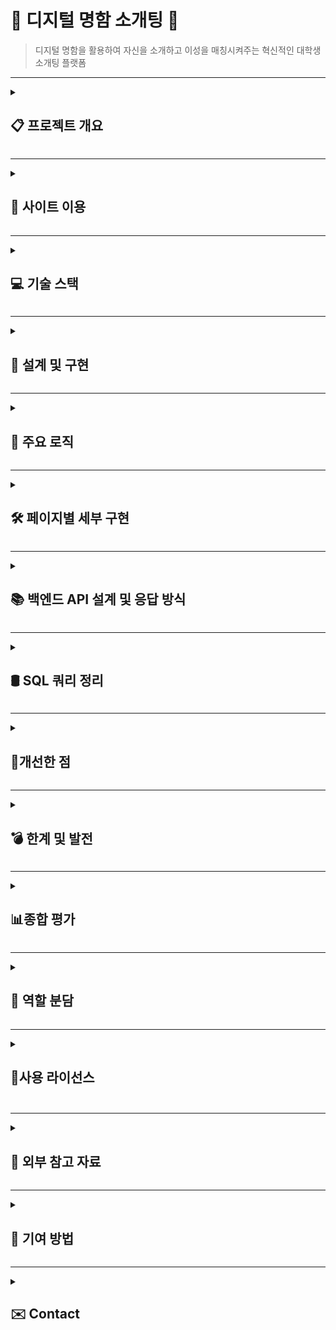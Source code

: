 # 💌 디지털 명함 소개팅 💌

> 디지털 명함을 활용하여 자신을 소개하고 이성을 매칭시켜주는 혁신적인 대학생 소개팅 플랫폼

---

<details>
<summary><h2>📋 프로젝트 개요</h2></summary>

### 프로젝트 목적
- 디지털 명함을 활용하여 MZ 대학생의 라이프스타일에 맞는 효율적이고 편리한 소개팅 플랫폼 제공
- 관심사 공유를 통해 선택의 폭을 좁히고 대상 선택의 어려움을 해소
- 오프라인 명함 소개팅의 시간적, 공간적 제약을 극복하여 접근성 확장
- 대면 만남의 부담감을 줄이고 디지털 기반의 안전하고 편안한 소통 환경을 제공

### 타겟층
- 대학생 누구나

### 주요 기능
- **디지털 명함 생성**: 사용자 프로필과 관심사를 기반으로 한 맞춤형 디지털 명함 생성
- **명함 매칭**: 랜덤으로 2장의 명함 추천 또는 개인화된 알고리즘을 통해 최상의 명함 1장 제공
- **AI 챗봇 시뮬레이션**: 소통이 어려운 사용자를 위해 자연스러운 대화 연습 환경을 제공하는 AI 기반 챗봇 지원
</details>

---

<details>
	
<summary><h2>🔫 사이트 이용</h2></summary>	

[배포 링크](https://morning-sands-38586-8c5d0863d417.herokuapp.com/)

[테스트 영상](https://youtu.be/rtmiQ2zEn14)

</details>

---

<details>
<summary><h2>💻 기술 스택</h2></summary>

<div align="left">
	<img src="https://img.shields.io/badge/JavaScript-F7DF1E?style=flat&logo=JavaScript&logoColor=white" />
	<img src="https://img.shields.io/badge/CSS3-1572B6?style=flat&logo=CSS3&logoColor=white" />
   	<img src="https://img.shields.io/badge/HTML5-E34F26?style=flat&logo=HTML5&logoColor=white" />
   	<img src="https://img.shields.io/badge/Figma-F24E1E?style=flat&logo=Figma&logoColor=white" />
	<img src="https://img.shields.io/badge/Flask-000000?style=flat&logo=Flask&logoColor=white" />
	<img src="https://img.shields.io/badge/SQLite-003B57?style=flat&logo=SQLite&logoColor=white" />
   	<img src="https://img.shields.io/badge/Python-3776AB?style=flat&logo=Python&logoColor=white" />
	<img src="https://img.shields.io/badge/PyCharm-000000?style=flat&logo=PyCharm&logoColor=white" />
	<img src="https://img.shields.io/badge/Heroku-430098?style=flat&logo=Heroku&logoColor=white" />
</div>

### 프론트엔드 
- **VanillaJS**: 클라이언트 측 동작을 제어하며, REST API 요청 및 DOM 조작 구현
- **CSS Modules**: 사용자 인터페이스(UI)의 스타일링 및 반응형 디자인 적용
- **HTML**: 애플리케이션의 구조와 콘텐츠 작성
- **Figma**: 클라우드 기반 협업 디자인 도구로, 와이어프레임, UI/UX 디자인, 프로토타이핑을 효율적으로 지원

### 백엔드
- **Flask**: 경량 Python 웹 프레임워크로 서버 구축, API 설계, 라우팅을 간편하게 관리
- **SQLite**: 경량화된 관계형 데이터베이스로 빠르고 독립적인 데이터 저장소 제공
- **Python**: 플라스크와 백엔드 조작에 쓰이는 주언어로, 객제지향적이고 간결하고 읽기 쉬운게 특징

### 기타
- **PyCharm**: 프로젝트별 독립적인 가상환경(Virtual Environment) 관리를 지원하는 Python 전용 IDE
- **Heroku**: 클라우드 플랫폼으로 간편한 서버 배포와 확장성 제공

</details>

---

<details>
<summary><h2>📝 설계 및 구현</h2></summary>
	
### 시스템 구조
- **클라이언트-서버 구조**: VanillaJS 기반 클라이언트와 Flask 백엔드 간 REST API 통신
- **데이터베이스 설계**: SQLite를 이용하여 사용자 정보와 매칭 데이터를 효율적으로 관리

### 웹 아키텍처
![KakaoTalk_Photo_2024-12-11-23-50-52](https://github.com/user-attachments/assets/2ae84af3-1b82-4c5c-8d2f-8a92690dbc36)

### 데이터 흐름
- **사용자 프로필 등록**
  	1. 사용자가 클라이언트에서 데이터를 입력함
  	2. API를 통해 서버가 데이터를 수신함
  	3. 서버가 받은 데이터를 DB에 저장함

- **추천 프로세스**
  	1. 사용자가 이상형 설문조사를 통해 정보를 입력함
  	2. 입력된 정보가 브라우저 세션에 저장됨
  	3. 사용자가 추천 서비스를 요청하면 세션 데이터를 기반으로 이상형과 가장 유사한 명함을 DB에서 조회
  	4. 서버가 조회된 명함 데이터를 브라우저로 전송함
  	5. 사용자가 명함을 확정하면, 해당 데이터는 DB에서 삭제됨
  	6. 세션 스토리지에 확정된 명함 데이터를 저장하여 이후 AI 챗봇 페이지에서 쓰임


- **랜덤 프로세스**
  	1. 서버가 DB에서 랜덤으로 2개의 명함 데이터를 조회함
  	2. 조회된 데이터를 브라우저로 전송함
  	3. 사용자가 명함을 확정하면, 해당 명함 데이터는 DB에서 삭제됨
  	4. 세션 스토리지에 확정된 명함 데이터를 저장하여 이후 AI 챗봇 페이지에서 쓰임
 
- **AI 챗봇**
  	1. 세션 스토리지에서 확정된 명함에 대한 데이터를 가져옴
  	2. 해당 데이터들은 명함 기반 챗봇 캐릭터 구성을 위해 사용됨
</details>

---

<details>
<summary><h2>🧩 주요 로직</h2></summary>

### 매칭 알고리즘
사용자 관심사와 선호 데이터를 기반으로 최적의 매칭을 수행합니다.
```python
@bp.route('/card', methods=['GET'])
def getRandomProfile():
    # 세션 변수 설정
    userId = session.get('id')
    ageFilter = session.get('age', [])
    majorList = session.get('major', [])
    mbti = session.get('mbti', [])
    hobbyList = session.get('hobbies', [])
    isMobile = session.get('isMobile', [])

    # 유저 프로필 가져오기
    userProfile = Profile.query.filter_by(id=userId).first()

    if not userProfile:
        return jsonify({'error': 'User profile not found'}), 404

    userGender = userProfile.gender

    # 기본 쿼리 설정: 본인 제외
    query = Profile.query.filter(Profile.id != userId)

    # 성별 필터
    if userGender == '남성':
        query = query.filter(Profile.gender == '여성')
    else:
        query = query.filter(Profile.gender == '남성')

    # 나이 조건 처리
    for ageCondition in ageFilter:
        if ageCondition == 'older':
            query = query.filter(Profile.age > userProfile.age)
        elif ageCondition == 'same':
            query = query.filter(Profile.age == userProfile.age)
        elif ageCondition == 'younger':
            query = query.filter(Profile.age < userProfile.age)

    # 전공, MBTI, 취미 조건 처리
    if majorList:
        query = query.filter(Profile.major.in_(majorList))
    if mbti:
        query = query.filter(Profile.mbti == mbti)
    if hobbyList:
        query = query.filter(Profile.hobby.in_(hobbyList))

    # 조건에 맞는 데이터 중 랜덤 1개 가져오기
    recommendProfile = query.order_by(db.func.random()).first()
    if recommendProfile:
        # 로그 확인
        '''print('recommendProfile: ', recommendProfile.name)
        print('age: ', ageFilter, ' than ', userProfile.age, ': ', recommendProfile.age)
        print('major: ', majorList, ': ', recommendProfile.major)
        print('mbti: ', mbti, ': ', recommendProfile.mbti)
        print('hobby: ', hobbyList, ': ', recommendProfile.hobby)'''

        # 결과 반환
        result = {
            'id': recommendProfile.id,
            'name': recommendProfile.name,

            'gender': recommendProfile.gender,
            'studentID_age': f"{recommendProfile.classNumber}({recommendProfile.age})",
            'major': recommendProfile.major,
            'mbti': recommendProfile.mbti,
            'hobby': recommendProfile.hobby,
            'contact': recommendProfile.contact,
            'image': '../static/assets/' + str(
                1 if recommendProfile.image == 'cuteDog' else
                2 if recommendProfile.image == 'dengE' else
                3 if recommendProfile.image == 'husky' else
                4 if recommendProfile.image == 'cat' else
                5 if recommendProfile.image == 'hamster' else
                6 if recommendProfile.image == 'rabbit' else
                7 if recommendProfile.image == 'fox' else
                8 if recommendProfile.image == 'panda' else
                9 if recommendProfile.image == 'wolf' else
                10 if recommendProfile.image == 'lion' else
                11 if recommendProfile.image == 'tiger' else
                12 if recommendProfile.image == 'bear' else
                13 if recommendProfile.image == 'dragon' else
                14 if recommendProfile.image == 'horse' else
                15 if recommendProfile.image == 'Monkey' else
                16 if recommendProfile.image == 'turtle' else 0) + '.' + recommendProfile.image + '.png',
            'color': '../static/assets/card_' + recommendProfile.color + ('-mobile' if isMobile else '') + '.svg'
        }
        return jsonify(result)

    # 조건에 맞는 데이터가 없는 경우, 이상형 데이터 생성
    idealAge = userProfile.age
    if 'older' in ageFilter:
        idealAge += 1
    elif 'younger' in ageFilter:
        idealAge -= 1

    idealProfile = {
        'age': idealAge,
        'major': majorList[0] if majorList else 'DefaultMajor',
        'mbti': mbti if mbti else 'DefaultMBTI',
        'hobby': hobbyList[0] if hobbyList else 'DefaultHobby'
    }

    # 이상형 데이터 벡터화 준비
    if userGender == '남성':
        allProfiles = Profile.query.filter(Profile.gender == '여성').all()
    else:
        allProfiles = Profile.query.filter(Profile.gender == '남성').all()
    if not allProfiles:
        return jsonify({'error': 'No profiles available in database'}), 500

    def profileToVector(profile):
        # 벡터화 함수
        age = int(profile.age)
        categoricalData = [[profile.major, profile.mbti, profile.hobby]]
        return np.concatenate(([age], encoder.transform(categoricalData).flatten()))

    encoder = OneHotEncoder(sparse_output=False, handle_unknown='ignore')
    categoricalData = [[p.major, p.mbti, p.hobby] for p in allProfiles]
    encoder.fit(categoricalData)

    # 벡터화
    idealVector = np.concatenate((
        [idealProfile['age']],
        encoder.transform([[idealProfile['major'], idealProfile['mbti'], idealProfile['hobby']]]).flatten()
    ))
    allVectors = np.array([profileToVector(profile) for profile in allProfiles])

    # 코사인 유사도 계산
    similarities = cosine_similarity([idealVector], allVectors).flatten()
    mostSimilarIndex = np.argmax(similarities)
    mostSimilarProfile = allProfiles[mostSimilarIndex]

    result = {
        'id': mostSimilarProfile.id,
        'name': mostSimilarProfile.name,
        'gender': mostSimilarProfile.gender,
        'studentID_age': str(mostSimilarProfile.classNumber) + '(' + str(mostSimilarProfile.age) + ')',
        'major': mostSimilarProfile.major,
        'mbti': mostSimilarProfile.mbti,
        'hobby': mostSimilarProfile.hobby,
        'contact': mostSimilarProfile.contact,
        'image': '../static/assets/' + str(
            1 if mostSimilarProfile.image == 'cuteDog' else
            2 if mostSimilarProfile.image == 'dengE' else
            3 if mostSimilarProfile.image == 'husky' else
            4 if mostSimilarProfile.image == 'cat' else
            5 if mostSimilarProfile.image == 'hamster' else
            6 if mostSimilarProfile.image == 'rabbit' else
            7 if mostSimilarProfile.image == 'fox' else
            8 if mostSimilarProfile.image == 'panda' else
            9 if mostSimilarProfile.image == 'wolf' else
            10 if mostSimilarProfile.image == 'lion' else
            11 if mostSimilarProfile.image == 'tiger' else
            12 if mostSimilarProfile.image == 'bear' else
            13 if mostSimilarProfile.image == 'dragon' else
            14 if mostSimilarProfile.image == 'horse' else
            15 if mostSimilarProfile.image == 'Monkey' else
            16 if mostSimilarProfile.image == 'turtle' else 0) + '.' + mostSimilarProfile.image + '.png',
        'color': '../static/assets/card_' + mostSimilarProfile.color + ('-mobile' if isMobile else '') + '.svg'
    }
    # print('age: ', userProfile.age, ageFilter, 'than', mostSimilarProfile.age)
    # print('major: ', majorList, ': ' ,result['major'])
    # print('mbti: ', mbti, ': ', result['mbti'])
    # print('hobby: ', hobbyList, ': ', result['hobby'])
    return jsonify(result)

```
### 1. 세션 정보 가져오기
- 세션에서 사용자 정보를 가져옴
  - `userId`: 사용자 ID
  - `ageFilter`: 나이 필터 조건
  - `majorList`: 선호 전공 목록
  - `mbti`: 선호 MBTI
  - `hobbyList`: 선호 취미 목록
  - `isMobile`: 모바일 여부
- `userId`를 기반으로 현재 사용자의 프로필을 데이터베이스에서 조회

### 2. 사용자 프로필 확인
- 사용자 프로필이 없으면 404 에러 `User profile not found`를 반환
- 사용자의 성별을 확인해 상대 성별로 필터링

### 3. 기본 쿼리 구성
- 사용자 본인을 제외하는 필터 `Profile.id != userId` 설정
- 조건별 필터링
  - **성별**: 사용자의 상대 성별로 필터링
  - **나이 조건**
    - `older`: 사용자보다 나이가 많은 프로필
    - `same`: 사용자와 같은 나이의 프로필
    - `younger`: 사용자보다 나이가 어린 프로필
  - **전공, MBTI, 취미**: 각각 사용자가 선호하는 값으로 필터링

### 4. 추천 프로필 가져오기
- 필터 조건에 맞는 데이터 중 랜덤으로 1개를 조회
- 조회된 프로필이 있으면 다음 데이터를 반환
  - ID, 이름, 성별, 학번/나이, 전공, MBTI, 취미, 연락처, 이미지, 카드 색상

### 5. 이상형 데이터 생성 (대체 프로필)
- 조건에 맞는 데이터가 없으면 이상형 데이터를 생성
  - 나이: 사용자 나이 +1 `older` 또는 -1 `younger`
  - 전공, MBTI, 취미: 세션 데이터에서 첫 번째 값 사용 또는 기본값 설정

### 6. 벡터화 및 유사도 계산
- 이상형 데이터를 포함한 모든 프로필 데이터를 벡터화
  - `age`, `major`, `mbti`, `hobby`를 사용
  - OneHotEncoder를 통해 카테고리 데이터를 벡터로 변환
- 코사인 유사도를 계산하여 이상형 데이터와 가장 유사한 프로필을 선택

### 7. 최종 결과 반환
- 가장 유사한 프로필 데이터를 JSON 형식으로 반환
  - ID, 이름, 성별, 학번/나이, 전공, MBTI, 취미, 연락처, 이미지 경로, 카드 색상
</details>

---

<details>
<summary><h2>🛠️ 페이지별 세부 구현</h2></summary>	
	
서비스 제공 페이지는 사용자 편과 관리자 편으로 나눠, 각각 사용자 경험 향상과 서비스 안정적 운영에 목표를 두어 설계

### 사용자 편

#### 1. 홈 페이지 (`Onboarding Page`)
<img width="1710" alt="KakaoTalk_Photo_2024-12-11-23-41-45 002" src="https://github.com/user-attachments/assets/93f1f7ac-0d49-4f24-811e-f16f117ae570" />

**기능**: 플랫폼 소개, 사용자 환영 메시지, 간단한 사이트 이용 가이드 제공

**세부 구현 설명**:
- **페이지 레이아웃**: 7개의 섹션으로 구성된 하향식 레이아웃 제공
- **미니 콘텐츠 제공**: 사용자가 리프레쉬할 수 있도록 포춘카드 미니 콘텐츠 추가
- **스타일**: 직접 디자인한 이미지를 활용하여 산뜻하고 직관적인 UI 구성

#### 2. 로그인 페이지 (`Login Page`)
<img width="1710" alt="KakaoTalk_Photo_2024-12-11-23-41-48 004" src="https://github.com/user-attachments/assets/1b7d5ff6-6ab4-4b70-a34a-6a8d7ab754bb" />

**기능**:
- Univcert API를 활용한 간편한 로그인 및 학교 인증 서비스 제공

**세부 구현 설명**:
- **유효성 검사**: 대학교 이름, 학교 이메일, 인증 코드를 통한 간단한 로그인 구현
- **보안 강화**: Key값 보호를 위해 백엔드에서 API Key를 활용하여 안전한 인증 절차 구현
- **세션 관리**: 인증된 사용자에게 30분 동안 세션 부여, 만료 시 자동 로그아웃 후 로그인 페이지로 리다이렉션
- **악용 방지**: 무분별한 사이트 이용을 방지하기 위해 한번 인증 후 세션이 만료된 유저는 더이상 사이트를 이용할 수 없게 설계
- **링크 악용방지**: URL을 이용한 강제 사이트 이동을 막기 위해 checkAuth 함수로 세션이 부과되지 않은 이용자들은 로그인 페이지로 리다이렉션

#### 3. 명함 작성 페이지 (`Writing Page`)
<img width="1710" alt="KakaoTalk_Photo_2024-12-11-23-41-48 005" src="https://github.com/user-attachments/assets/5a36c3ec-b9b9-4ed2-b252-8943912bdab9" />

**기능**:
- 사용자 맞춤형 디지털 명함 작성 및 제출

**세부 구현 설명**:
- **폼 검증**: 예시를 제공하여 올바른 양식을 작성하도록 유도. 올바르지 않은 양식을 제출하였다면 양식검사 알고리즘을 수행하여 어느부분을 수정해야하는지 오류알림 제공
   - 성별
   - 이름
   - 학과
   - 학번(나이)
   - MBTI
   - 취미
   - SNS ID
- **개성 표현**: 기존 오프라인에는 없던 카드 색상 및 동물 이미지 선택 옵션 추가하여 개성표현의 범위를 확장
- **명함 저장**: 백엔드와 통신하여 폼 data를 JSON형식으로 서버로 전송. 서버에서 다시 DB에 저장
- **성별 구분**: 성별에 관한 정보를 세션 스토리지에 저장하여 이후 이성 명함만을 추출하기 위한 프로세스에 사용

#### 4. 이상형 조사 페이지 (`Survey Page`)
<img width="1710" alt="KakaoTalk_Photo_2024-12-11-23-41-48 006" src="https://github.com/user-attachments/assets/1fd6f16a-3c38-4396-93db-047d653a4d8c" />

**기능**:
- 이상형 데이터를 수집하여 추천 매칭 알고리즘에 반영

**세부 구현 설명**:
- **데이터 수집**: 나이, 학과, MBTI, 취미 등을 선택 및 입력 받기
- **다중 선택 지원**: 선호 나이 및 학과는 복수 선택 가능
- **선택지 피드백**: 선택 시 즉각적인 시각적 피드백 제공
- **서버와의 통신**
  - 나이: 연상, 연하, 동갑으로 나뉘며 각 버튼별 데이터 라벨링을 통한 특정 키워드를 string 형태로 전송
  - 학과: 문과, 이과, 공대, 음대, 체대, 미대로 나누어 각각의 분류에 맞게 미리 학과정보를 배열의 형태로 저장하여 전송
  - mbti: 선택한 문자들을 조합하여 string 형식으로 전송
  - 취미: 키워드별로 나누어 배열에 저장하여 전송
 
#### 5. 매칭 서비스 선택 페이지 (`Drawing Page`)
<img width="1710" alt="KakaoTalk_Photo_2024-12-11-23-41-49 007" src="https://github.com/user-attachments/assets/699bad69-3942-4d89-b8ca-279880a89490" />

**기능**:
- 랜덤 또는 추천 명함 매칭 선택

**세부 구현 설명**:
- **UI/UX**: 사용자에게 두 가지 옵션을 직관적으로 제공
- **애니메이션**: 명함 뽑기 시 회전 효과를 추가하여 역동적인 경험 제공
- **데이터 저장**: 세션 스토리지에 데이터를 저장하여 이후 추천 프로세스에 사용

#### 6-1. 랜덤 뽑기 페이지 (`Random Page`)
<img width="1710" alt="KakaoTalk_Photo_2024-12-11-23-41-46 003" src="https://github.com/user-attachments/assets/aff5a2ca-0629-41ea-bff9-d7e863d62b7c" />

**기능**:
- 랜덤 명함 2장을 제공하고 선택할 수 있는 기능

**세부 구현 설명**:
- **명함 데이터 호출**: 서버에서 랜덤으로 데이터를 가져와 교차 표시
- **정보 보호**: 이름과 SNS ID는 사용자가 확정하기 버튼을 누를 때만 노출
- **사용자 흐름 제어**: 오픈버튼을 누르기전까진 카드를 볼 수 없고, 확정하기 버튼을 누르기 전까진 다음페이지로 이동 불가능

#### 6-2. 추천 뽑기 페이지 (`Recommend Page`)
<img width="1710" alt="스크린샷 2024-12-14 오후 5 40 02" src="https://github.com/user-attachments/assets/aace3c89-2194-48d9-9749-903e391da0cd" />


**기능**:
- 사용자 데이터를 기반으로 최적의 명함 1장을 추천

**세부 구현 설명**:
- **매칭 알고리즘**: 작성된 명함과 이상형 조사 데이터를 기반으로 필터링 및 매칭 알고리즘을 실행하여 최적의 명함 추천
- **정보 보호**: 이름과 SNS ID는 사용자가 확정하기 버튼을 누를 때만 노출
- **사용자 흐름 제어**: 오픈버튼을 누르기전까진 카드를 볼 수 없고, 확정하기 버튼을 누르기 전까진 다음페이지로 이동 불가능

#### 7. AI 챗봇 페이지 (`Chatbot Page`)
<img width="1710" alt="KakaoTalk_Photo_2024-12-11-23-41-44 001" src="https://github.com/user-attachments/assets/99725514-a034-436d-8da8-58ed33abf7c4" />

**기능**:
- 대화 연습을 위한 AI 챗봇 제공
- 격려 메시지
- 이용자의 피드백을 수용하기 위한 구글 폼 링크 제공

**세부 구현 설명**:
- **AI 모델 사용**: ChatGPT API를 이용하여 자연스러운 대화 흐름 구현
- **다양한 캐릭터**: 취미, 성격에 따라 7가지 캐릭터 제공. 확정된 명함을 기반으로 구성된 커스터마이징 캐릭터 제공
- **실시간 응답**: 사용자 입력에 따라 즉각적인 응답 생성
- **하이퍼 링크**:

__
### 관리자 편

#### **1. 관리자 로그인 페이지 (`adminLogin Page`)**
<img width="1710" alt="KakaoTalk_Photo_2024-12-11-23-47-48 001" src="https://github.com/user-attachments/assets/2195f439-2d18-418d-9e5b-f46e28083a1c" />

**기능**: 관리자 전용 페이지 접근을 위한 안전한 로그인

**세부 구현 설명**:
- **백엔드 기반 로그인**: 입력한 비밀번호 검증을 안전하게 백엔드에서 구현 
- **링크 악용방지**: URL을 이용한 강제 사이트 이동을 막기 위해 checkAuth 함수로 세션이 부과되지 않은 이용자들은 로그인 페이지로 리다이렉션

#### **2. 사용자 관리 및 모니터링 페이지 (`master Page`)**
<img width="1710" alt="KakaoTalk_Photo_2024-12-11-23-47-50 002" src="https://github.com/user-attachments/assets/93b865b8-6d15-44a0-9f99-cdb76bba9e69" />

**기능**: 인증 사용자 관리, 전체 초기화, 사이트 상태 모니터링, DB관리

**세부 구현 설명**:
- **UI/UX**: 직관적인 디자인으로 손쉬운 사용편의 제공
- **API를 통한 유저 관리**: Univecert API를 활용하여 인증유저를 출력, 삭제 버튼을 통해 개별유저 초기화 및 전체 초기화 버튼 제공
- **DB관리**: 플라스크 ORM 라이브러리인 SQLAlchemy를 활용하여 SQLite 데이터베이스를 조회하고 삭제할 수 있는 API를 설계하였으며, 이를 통해 데이터를 HTML에 가져와 조회 및 삭제가 가능하도록 구현.

</details>

---

<details>
<summary><h2>📚 백엔드 API 설계 및 응답 방식</h2></summary>
	
### **1. login\_views.py (로그인)**

- **목표**: 대학 이메일 인증 및 관련 기능을 처리하는 뷰
- **주요 경로**:
  - `/`: 로그인 페이지로 이동함
  - `/check`: 학교 이름을 확인하는 요청을 처리함
  - `/status`: 이메일 인증 상태를 확인함
  - `/certify`: 이메일 인증 코드를 전송함
  - `/certifycode`: 인증 코드를 검증하는 요청을 처리함
- **설명**: 대학 이메일 인증을 위해 여러 API를 호출하여 인증 상태를 확인하고, 인증 코드를 처리하는 기능을 제공함

#### **API 상세**

**`/check`**
- 설명: 대학 이름 확인
- 요청:
  ```json
  { "univName": "string" }
  ```
- 응답:
  - 성공:
    ```json
    { "success": true }
    ```
  - 실패:
    ```json
    { "status": 400, "success": false, "message": "string" }
    ```

**`/status`**
- 설명: 이메일 인증 상태 확인
- 요청:
  ```json
  { "email": "string" }
  ```
- 응답:
  - 성공:
    ```json
    { "success": true, "certified_date": "string" }
    ```
  - 실패:
    ```json
    { "status": 400, "success": false, "message": "string" }
    ```

**`/certify`**
- 설명: 인증 번호 발송
- 요청:
  ```json
  { "email": "string", "univName": "string", "univ_check": true }
  ```
- 응답:
  - 성공:
    ```json
    { "success": true }
    ```
  - 실패:
    ```json
    { "status": 400, "success": false, "message": "string" }
    ```

**`/certifycode`**
- 설명: 인증 번호 검증
- 요청:
  ```json
  { "email": "string", "univName": "string", "code": "string" }
  ```
- 응답:
  - 성공:
    ```json
    {
      "success": true,
      "univName": "string",
      "certified_email": "string",
      "certified_date": "string"
    }
    ```
  - 실패:
    ```json
    { "status": 400, "success": false, "message": "string" }
    ```

### **2. writing\_views.py (카드 작성)**

- **목표**: 사용자가 작성한 카드 정보를 데이터베이스에 저장
- **주요 경로**:
  - `/submit`: 카드 정보를 데이터베이스에 저장함

#### **API 상세**

**`/submit`**
- 설명: 카드 정보를 데이터베이스에 저장함
- 요청:
  ```json
  {
    "id": number,
    "name": "string",
    "gender": "string",
    "studentID_age": "string",
    "major": "string",
    "mbti": "string",
    "hobby": "string",
    "contact": "string",
    "image": "string",
    "color": "string"
  }
  ```
- 응답:
  - 성공:
    ```json
    { "status": "success", "message": "string", "profile_id": number }
    ```
  - 실패:
    ```json
    { "status": "error", "message": "string", "error": "string" }
    ```

### **3. idealType\_views.py (이상형 설문)**

- **목표**: 사용자의 이상형 데이터를 저장
- **주요 경로**:
  - `/`: 이상형 설문 페이지로 이동함
  - `/submit`: 사용자가 입력한 이상형 데이터를 세션에 저장하고, 성공 메시지를 반환함
- **설명**: 사용자의 나이, 전공, MBTI, 취미 등을 세션에 저장하여 추천 서비스에서 활용할 수 있도록 함

#### **API 상세**

**`/submit`**
- 설명: 이상형 정보를 넘겨받아 세션에 저장함
- 요청:
  ```json
  {
    "age": "integer",
    "major": "string",
    "mbti": "string",
    "hobbies": ["list of strings"]
  }
  ```
- 응답:
  ```json
  {
    "status": "success",
    "message": "string"
  }
  ```

### **4. random\_views.py (랜덤 프로필 생성)**

- **목표**: 랜덤으로 사용자 프로필을 생성하고 관련 정보를 제공하는 뷰
- **주요 경로**:
  - `/card/public`: 랜덤으로 프로필 목록 반환함
  - `/card/private`: 선택한 프로필의 개인정보 반환함
  - `/card/delete`: 프로필 삭제함

#### **API 상세**

**`/card/public`**
- 설명: 랜덤으로 뽑은 카드 반환함
- 요청:
  ```json
  {}
  ```
- 응답:
  ```json
  {
    "id": number,
    "gender": "string",
    "studentID_age": "string",
    "major": "string",
    "mbti": "string",
    "hobby": "string",
    "image": "string",
    "color": "string"
  }
  ```

**`/card/private`**
- 설명: 확정한 카드의 개인정보 반환함
- 요청:
  ```json
  { "id": number }
  ```
- 응답:
  ```json
  {
    "name": "string",
    "contact": "string"
  }
  ```

**`/card/delete`**
- 설명: 확정한 카드를 데이터베이스에서 삭제함
- 요청:
  ```json
  { "id": number }
  ```
- 응답:
  - 성공:
    ```json
    { "message": "string" }
    ```
  - 실패:
    ```json
    { "error": "string" }
    ```

### **5. recommend\_views.py (추천 시스템)**

- **목표**: 사용자의 프로필을 바탕으로 추천 프로필을 생성하는 뷰
- **주요 경로**:
  - `/card`: 이상형 정보와 일치하거나 유사한 카드를 추천함

#### **API 상세**

**`/card`**
- 설명: 이상형 정보와 일치하는 프로필을 반환하거나, 코사인 유사도를 계산하여 가장 유사한 프로필을 반환함
- 요청:
  ```json
  {}
  ```
- 응답:
  ```json
  {
    "id": number,
    "name": "string",
    "gender": "string",
    "studentID_age": "string",
    "major": "string",
    "mbti": "string",
    "hobby": "string",
    "contact": "string",
    "image": "string",
    "color": "string"
  }
  ```

### **6. aiSimulation\_views.py (AI 챗봇)**

- **목표**: 외부 GPT API와 통신하여 AI 챗봇 기능을 제공
- **주요 경로**:
  - `/chat`: 사용자의 메시지와 설정을 기반으로 GPT API 호출함

#### **API 상세**

**`/chat`**
- 설명: 외부 chat-GPT API와 통신함
- 요청:
  ```json
  {
    "setting": "system instruction",
    "message": "user input"
  }
  ```
- 응답:
  ```json
  {
    "id": "unique identifier",
    "object": "chat.completion",
    "choices": [
      {
        "message": {
          "role": "assistant",
          "content": "string"
        }
      }
    ]
  }
  ```

### **7. admin\_views.py (관리자 기능)**

- **목표**: 관리자 인증 및 데이터 관리 기능을 제공함
- **주요 경로**:
  - `/submit`: 관리자 인증을 처리함
  - `/control/clear`: 인증된 유저 데이터를 삭제함
  - `/control/certifiedList`: 인증된 유저 목록 반환함

#### **API 상세**

**`/submit`**
- 설명: 관리자 인증을 처리함
- 요청:
  ```json
  { "password": "string" }
  ```
- 응답:
  - 성공:
    ```json
    { "status": 200, "success": "true" }
    ```
  - 실패:
    ```json
    { "status": 401, "success": "false" }
    ```

**`/control/clear`**
- 설명: 인증된 유저 전체 삭제 또는 특정 유저 삭제함
- 요청:
  - 이메일 포함:
    ```json
    { "email": "string" }
    ```
  - 이메일 미포함:
    ```json
    {}
    ```
- 응답:
  - 성공:
    ```json
    { "message": "string" }
    ```
  - 실패:
    ```json
    { "error": "string" }
    ```

**`/control/certifiedList`**
- 설명: 인증된 유저 목록 반환함
- 요청:
  ```json
  {}
  ```
- 응답:
  - 성공:
    ```json
    { "certified": [list of certified users] }
    ```
  - 실패:
    ```json
    { "error": "string" }
    ```
</details>

---

<details>
<summary><h2>🛢️ SQL 쿼리 정리</h2></summary>

### 1. **기본 조회 쿼리**
#### **전체 프로필 조회**
```sql
SELECT * FROM profile;
```

#### **특정 컬럼만 조회**
```sql
SELECT name, age, major, mbti FROM profile;
```

### 2. **조건별 필터링**
#### **성별 기준 조회**
```sql
SELECT * FROM profile WHERE gender = '남성';
```

#### **특정 학과 학생 조회**
```sql
SELECT * FROM profile WHERE major = '컴퓨터공학과';
```

#### **특정 학번(나이) 학생 조회**
```sql
SELECT * FROM profile WHERE age = 21(23);
```

#### **MBTI별 조회**
```sql
SELECT * FROM profile WHERE mbti LIKE 'istp';
```

### 3. **정렬**
#### **나이순 정렬**
```sql
SELECT * FROM profile ORDER BY age ASC;
```

#### **최근 가입자순 정렬**
```sql
SELECT * FROM profile ORDER BY create_date DESC;
```

### 4. **그룹화 및 통계**
#### **학과별 학생 수**
```sql
SELECT major, COUNT(*) as student_count
FROM profile
GROUP BY major;
```

#### **MBTI 유형별 학생 수**
```sql
SELECT mbti, COUNT(*) as mbti_count
FROM profile
GROUP BY mbti;
```

#### **성별 평균 나이**
```sql
SELECT gender, AVG(age) as avg_age
FROM profile
GROUP BY gender;
```

### 5. **검색**
#### **이름으로 검색**
```sql
SELECT * FROM profile WHERE name LIKE '문효재';
```

#### **취미로 검색**
```sql
SELECT * FROM profile WHERE hobby LIKE '축구';
```

### 6. **복합조건 쿼리**
#### **컴퓨터공학과의 23세 이상 학생**
```sql
SELECT * FROM profile
WHERE major = '컴퓨터공학과'
AND age >= 23;
```

#### **특정 학과의 MBTI 분포**
```sql
SELECT mbti, COUNT(*) as count
FROM profile
WHERE major = '컴퓨터공학과'
GROUP BY mbti;
```

### 7. **제한 및 오프셋**
#### **최근 가입한 5명만 조회**
```sql
SELECT * FROM profile
ORDER BY create_date DESC
LIMIT 5;
```

#### **페이지네이션 (예: 한 페이지당 10명)**
```sql
SELECT * FROM profile
LIMIT 10 OFFSET 0;
```
</details>

---

<details>
<summary><h2>🌟개선한 점</h2></summary>

### 보안강화 🛡️
- **초기 문제**: API 키가 프론트엔드 코드에 포함되어 쉽게 노출될 가능성이 있었음
- **개선 방법**: 프론트에서는 백엔드로 알맞는 동작요청을 패치하고 백엔드에서 API 키를 처리하도록 변경하여, 프론트엔드가 직접 외부 API와 통신하지 않도록 구조를 개선하여 API 키의 보안성이 크게 향상
</details>

---
<details>
<summary><h2>💣 한계 및 발전</h2></summary>
	
### 한계 및 개선 방안

#### **1. 세션 정보의 신뢰성 부족**
- **한계점**: 세션 값은 클라이언트에서 쉽게 조작될 수 있어 신뢰도가 낮음
- **개선 방안**: 
  - 추가적인 서버 검증 및 암호화를 통해 세션 데이터의 안전성을 확보

#### **2. UI/UX 최적화 문제**
- **한계점**: 모바일(폭 390px 이하) 및 노트북(16인치 이하) 환경에만 최적화되어 있음
  - 다양한 디바이스에서 레이아웃이 깨지거나 배치가 이상해지는 문제가 발생
  - 사용자 경험이 저하됨
- **개선 방안**: 
  - 반응형 디자인을 강화하여 다양한 화면 크기에서 최적화된 UI/UX를 제공

#### **3. 디자인 마감 문제**
- **한계점**: 최적화 작업 중 동적 요소의 움직임으로 인해 다른 요소 레이아웃이 변경되는 현상이 있음
  - 모바일 디자인이 시각적으로는 편리하지만 조작 면에서는 다소 불편할 수 있음
- **개선 방안**: 
  - **피그마**를 활용해 세밀한 디자인과 레이아웃을 설계
  - 팀원 간의 설계 협업을 통해 레이아웃과 사용자 경험(UI/UX)을 더욱 발전시킬 방향을 모색

#### **4. 데이터베이스의 한계**
- **한계점**: 
  - **동시성 처리 문제**: SQLite는 쓰기 작업에서 단일 스레드만 지원하여 다중 사용자 환경에 부적합
  - **기능 제한**: SQLite는 파일 기반 DB로, 네트워크 접근, 사용자 권한 관리, 복제 기능 등이 제한적임
    - 새로운 버전 배포 시 기존 데이터베이스 파일이 덮어씌워져 데이터 손실 위험이 있음
- **개선 방안**: 
  - 동시성 처리가 가능한 데이터베이스로 전환하거나 데이터 접근을 관리할 수 있는 미들웨어 도입

#### **5. 협업 및 깃 커밋 문제**
- **한계점**: 백엔드와 프론트엔드의 병렬 작업 경험 부족으로 인해 프로젝트 관리 능력이 부족했음
  - 소통 부족으로 프론트엔드와 백엔드 연결 과정에서 코드 수정이 잦았음
  - 브랜치 관리와 머지 과정에서 충돌이 빈번히 발생
  - 레포지토리를 삭제하거나 커밋 로그가 유실되는 등의 실수가 잦았음
- **개선 방안**: 
  - 명확한 협업 프로세스 수립 및 정기적인 소통 회의 진행
  - 브랜치 전략과 깃 사용 방법에 대한 사전 교육 제공

#### **6. 추천 알고리즘 성능 문제**
- **한계점**: 현재 추천 로직은 모든 데이터를 벡터화하고 유사도를 계산하며, 데이터가 많아질수록 성능 저하 가능성이 큼
- **개선 방안**: 
  - 미리 계산된 유사도 데이터를 저장하고 캐싱을 활용하여 성능 저하를 방지

#### **7. 테스트 부재**
- **한계점**: 주요 로직과 에러 상황에 대한 테스트가 부족함
- **개선 방안**: 
  - 유닛 테스트와 통합 테스트를 추가하여 주요 기능과 에러 상황을 점검
  - 이를 통해 코드 품질을 유지하고 신뢰성을 향상시킴

#### **8. 예외 처리 부족**
- **한계점**: 현재 API는 모든 예외를 하나의 `Exception`으로 처리하고 있음
- **개선 방안**: 
  - 데이터베이스 연결 문제, 값 변환 오류 등 구체적인 예외를 분리하여 처리
  - 이를 통해 디버깅이 보다 효율적이며, 문제를 신속히 파악할 수 있음
</details>

---

<details>
<summary><h2>📊종합 평가</h2></summary>

 ## 🌟 최종 보고: 서비스 안정성과 보안성

### Ⅰ. 성능 및 서비스화 가능성
이번에 제작한 웹사이트는 **기능적으로 의도한 대로 작동**하며, 다양한 예외 상황을 고려하여 제작되었기 때문에 **안정적인 사용자 경험**을 제공함. 다만, **서비스화**를 고려할 경우 다음과 같은 개선 사항이 필요함:

1. **데이터베이스 전환**  
   SQLite는 가볍고 간단하지만, 다중 사용자 환경에서는 동시성 처리 및 확장성이 부족함
   → **대안**: MySQL, PostgreSQL과 같은 더 안정적이고 확장 가능한 DBMS로 전환

2. **보안성 검토**  
   서비스 배포 전에 **보안 취약점**을 검토하여 데이터 유출 및 악의적인 접근을 방지할 필요가 있음

3. **디자인 마감**  
   UI/UX를 더욱 세련되게 개선하여 사용자의 시각적 만족도를 높일 수 있음
   → **미디어 쿼리**를 활용해 **모바일 환경**에 최적화된 레이아웃을 제공했으나, **추가 최적화**가 필요

4. **로드 딜레이**  
   외부 서버를 이용하면서 발생하는 **로드 딜레이**가 확인되었습니다. 이를 최소화하기 위해 **CDN 활용** 또는 **더 빠른 서버**를 고려할 수 있음

### Ⅱ. 안전성 및 보안성
서비스는 **안정성**과 **보안성**을 최우선으로 설계했습니다. 이를 위해 다음과 같은 전략을 적용함:

1. **서버 안정성**  
   - **Heroku**를 사용하여 안정적이고 신뢰할 수 있는 서버 환경을 제공
   - 예상 가능한 다양한 문제를 사전에 고려하여 서비스 안정성을 극대화

2. **사용자 흐름 제어**  
   - 사용자 이탈(User Drop-off), 사용자 흐름 단절(Flow Interruption), 사용자 흐름 분산(Flow Diversion) 등을 방지하기 위해 아래와 같은 조치를 설계:
     - **로그인 세션 시간 제한**: 과도한 사이트 사용을 방지
     - **`checkAuth()` 함수**: 사용자 악의적 리다이렉션 방지

3. **API 통신 보안**  
   - 외부 API 통신 시 **백엔드를 중간다리**로 활용:
     - 프론트엔드에서 직접 API 통신하지 않도록 설계
     - 이를 통해 발생할 수 있는 **보안 취약점**을 방지

4. **관리자 페이지 및 보안 강화**  
   - **관리자 페이지**를 추가로 설계하여 유저 관리의 효율성을 높임
   - 관리자 페이지 접근 시 **비밀번호 검증 절차**를 백엔드에서 처리:
     - 비밀번호 유출 가능성을 최소화

### Ⅲ. 결론
위와 같은 보완점을 적용한다면, 해당 웹사이트는 **서비스화** 및 **실사용**에 충분히 적합한 성능을 제공할 수 있음. 추가적인 보안 점검과 최적화를 통해 **스마트폰 사용자를 포함한 다양한 환경**에서 원활한 사용 경험을 보장할 수 있을 것
</details>

---

<details>
<summary><h2>👥 역할 분담</h1></summary> 

| **분야** | **이름** | **담당 역할** |
|:------------:|:-----------:|-------------------------------------------------------------------------------------------------------------------------------------|
| **🌐 Frontend/backend 🛢️** | 조유찬 | 웹 아키텍처 설계, 최적화, 추천 알고리즘 설계, 반응형 웹 구현, 서버 통신 코드 작성, 동적 웹페이지 개발, 애니메이션 제작, 프로젝트 관리, 코드 프리즈, 배포 후 검증, 백엔드 API 개발, DB 설계, 쿼리 최적화, 데이터 마이그레이션 |
| **🌐 Frontend/design 🎨** | 이서인 | 디자인 설계, 디자인 마감, 반응형 웹 구현, 동적 웹페이지 개발, 서버 통신 코드 작성, 이미지 및 로고 제작, 코드 프리즈, 배포 후 검증, 웹사이트 배포, 페이지별 세부 콘텐츠 기획 및 제작|
</details>

---

<details>
<summary><h2>📜사용 라이선스<h2></summary>

### 이 프로젝트는 MIT License를 따릅니다. 😊

</details>

---

<details>
<summary><h2>📑 외부 참고 자료</h2></summary>

- [Univcert API 문서](https://univcert.com/)
- [ChatGPT API 문서](https://platform.openai.com/docs/overview)
- [Jump To Flask](https://wikidocs.net/book/4542)
</details>

---

<details>
<summary><h2>🤝 기여 방법</h2></summary>

1. 저장소를 포크합니다.
2. 새 브랜치를 생성합니다
   ```bash
   git checkout -b feature/new-feature
   ```
3. 변경 사항을 커밋합니다
   ```bash
   git commit -m "Add new feature"
   ```
4. 브랜치를 푸시합니다
   ```bash
   git push origin feature/new-feature
   ```
5. 풀 리퀘스트를 제출합니다
</details>

---

<details>
<summary><h2>✉️ Contact</h2></summary>
	
- Frontend Developers
  - 조유찬: yuchancho174@gmail.com
  - 이서인: guapapamama@gmail.com
- Backend Developers
  - 정다운: daun5535@gmail.com
  - 문효재: dsdk1088@gmail.com
 </details>

